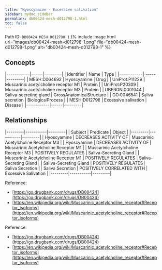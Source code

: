 ```yaml
---
title: "Hyoscyamine - Excessive salivation"
sidebar: mydoc_sidebar
permalink: db00424-mesh-d012798-1.html
toc: false 
---
```



Path ID: `DB00424_MESH_D012798_1`
{% include image.html url="images/db00424-mesh-d012798-1.png" file="db00424-mesh-d012798-1.png" alt="db00424-mesh-d012798-1" %}

## Concepts

|------------|------|---------|
| Identifier | Name | Type    |
|------------|------|---------|
| MESH:D064692 | Hyoscyamine | Drug |
| UniProt:P11229 | Muscarinic acetylcholine receptor M1 | Protein |
| UniProt:P20309 | Muscarinic acetylcholine receptor M3 | Protein |
| UBERON:0001044 | Saliva-secreting gland | GrossAnatomicalStructure |
| GO:0046541 | Saliva secretion | BiologicalProcess |
| MESH:D012798 | Excessive salivation | Disease |
|------------|------|---------|

## Relationships

|---------|-----------|---------|
| Subject | Predicate | Object  |
|---------|-----------|---------|
| Hyoscyamine | DECREASES ACTIVITY OF | Muscarinic Acetylcholine Receptor M3 |
| Hyoscyamine | DECREASES ACTIVITY OF | Muscarinic Acetylcholine Receptor M1 |
| Muscarinic Acetylcholine Receptor M3 | POSITIVELY REGULATES | Saliva-Secreting Gland |
| Muscarinic Acetylcholine Receptor M1 | POSITIVELY REGULATES | Saliva-Secreting Gland |
| Saliva-Secreting Gland | POSITIVELY REGULATES | Saliva Secretion |
| Saliva Secretion | POSITIVELY CORRELATED WITH | Excessive Salivation |
|---------|-----------|---------|

Reference: 
  - [https://go.drugbank.com/drugs/DB00424](https://go.drugbank.com/drugs/DB00424)
  - [https://en.wikipedia.org/wiki/Muscarinic_acetylcholine_receptor#Receptor_isoforms](https://en.wikipedia.org/wiki/Muscarinic_acetylcholine_receptor#Receptor_isoforms)

Reference: 
  - [https://go.drugbank.com/drugs/DB00424](https://go.drugbank.com/drugs/DB00424)
  - [https://en.wikipedia.org/wiki/Muscarinic_acetylcholine_receptor#Receptor_isoforms](https://en.wikipedia.org/wiki/Muscarinic_acetylcholine_receptor#Receptor_isoforms)
